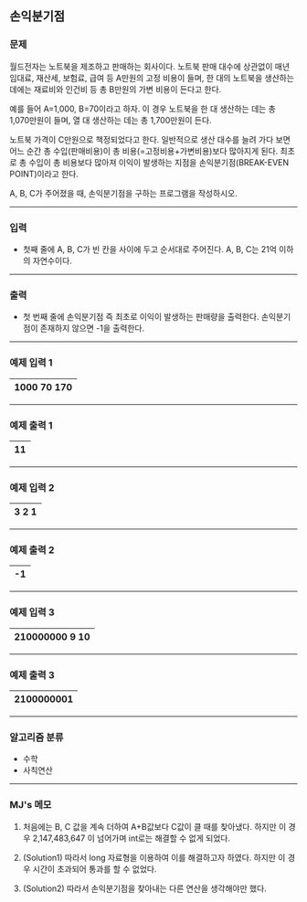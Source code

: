 손익분기점
-------------
### 문제

월드전자는 노트북을 제조하고 판매하는 회사이다. 노트북 판매 대수에 상관없이 매년 임대료, 재산세, 보험료, 급여 등 A만원의 고정 비용이 들며, 한 대의 노트북을 생산하는 데에는 재료비와 인건비 등 총 B만원의 가변 비용이 든다고 한다.

예를 들어 A=1,000, B=70이라고 하자. 이 경우 노트북을 한 대 생산하는 데는 총 1,070만원이 들며, 열 대 생산하는 데는 총 1,700만원이 든다.

노트북 가격이 C만원으로 책정되었다고 한다. 일반적으로 생산 대수를 늘려 가다 보면 어느 순간 총 수입(판매비용)이 총 비용(=고정비용+가변비용)보다 많아지게 된다. 최초로 총 수입이 총 비용보다 많아져 이익이 발생하는 지점을 손익분기점(BREAK-EVEN POINT)이라고 한다.

A, B, C가 주어졌을 때, 손익분기점을 구하는 프로그램을 작성하시오.

- - -

### 입력
* 첫째 줄에 A, B, C가 빈 칸을 사이에 두고 순서대로 주어진다. A, B, C는 21억 이하의 자연수이다.

- - -

### 출력
* 첫 번째 줄에 손익분기점 즉 최초로 이익이 발생하는 판매량을 출력한다. 손익분기점이 존재하지 않으면 -1을 출력한다.

- - -

### 예제 입력 1
|1000 70 170|
|:---|

- - -

### 예제 출력 1
|11|
|:---|

- - -

### 예제 입력 2
|3 2 1|
|:---|

- - -

### 예제 출력 2
|-1|
|:---|

- - -

### 예제 입력 3
|210000000 9 10|
|:---|

- - -

### 예제 출력 3
|2100000001|
|:---|

- - -

### 알고리즘 분류
* 수학
* 사칙연산

- - -

### MJ's 메모
1. 처음에는 B, C 값을 계속 더하여 A+B값보다 C값이 클 때를 찾아냈다. 하지만 이 경우 2,147,483,647 이 넘어가며 int로는 해결할 수 없게 되었다.

2. (Solution1) 따라서 long 자료형을 이용하여 이를 해결하고자 하였다. 하지만 이 경우 시간이 초과되어 통과를 할 수 없었다.

3. (Solution2) 따라서 손익분기점을 찾아내는 다른 연산을 생각해야만 했다.